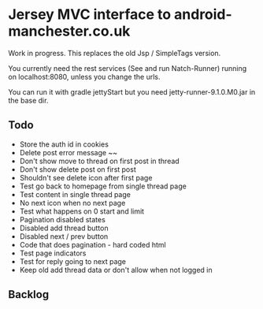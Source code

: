 Jersey MVC interface to android-manchester.co.uk
================================================
 
Work in progress. This replaces the old Jsp / SimpleTags version.

You currently need the rest services (See and run Natch-Runner) running on localhost:8080, unless you change the urls.

You can run it with gradle jettyStart but you need jetty-runner-9.1.0.M0.jar in the base dir.

Todo
-----
* Store the auth id in cookies
* Delete post error message
~~
* Don't show move to thread on first post in thread
* Don't show delete post on first post
* Shouldn't see delete icon after first page
* Test go back to homepage from single thread page
* Test content in single thread page
* No next icon when no next page
* Test what happens on 0 start and limit
* Pagination disabled states
* Disabled add thread button
* Disabled next / prev button
* Code that does pagination - hard coded html
* Test page indicators
* Test for reply going to next page
* Keep old add thread data or don't allow when not logged in

Backlog
-------
